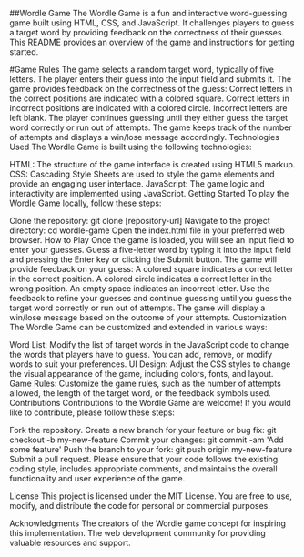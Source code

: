 ##Wordle Game
The Wordle Game is a fun and interactive word-guessing game built using HTML, CSS, and JavaScript. It challenges players to guess a target word by providing feedback on the correctness of their guesses. This README provides an overview of the game and instructions for getting started.

#Game Rules
The game selects a random target word, typically of five letters.
The player enters their guess into the input field and submits it.
The game provides feedback on the correctness of the guess:
Correct letters in the correct positions are indicated with a colored square.
Correct letters in incorrect positions are indicated with a colored circle.
Incorrect letters are left blank.
The player continues guessing until they either guess the target word correctly or run out of attempts.
The game keeps track of the number of attempts and displays a win/lose message accordingly.
Technologies Used
The Wordle Game is built using the following technologies:

HTML: The structure of the game interface is created using HTML5 markup.
CSS: Cascading Style Sheets are used to style the game elements and provide an engaging user interface.
JavaScript: The game logic and interactivity are implemented using JavaScript.
Getting Started
To play the Wordle Game locally, follow these steps:

Clone the repository: git clone [repository-url]
Navigate to the project directory: cd wordle-game
Open the index.html file in your preferred web browser.
How to Play
Once the game is loaded, you will see an input field to enter your guesses.
Guess a five-letter word by typing it into the input field and pressing the Enter key or clicking the Submit button.
The game will provide feedback on your guess:
A colored square indicates a correct letter in the correct position.
A colored circle indicates a correct letter in the wrong position.
An empty space indicates an incorrect letter.
Use the feedback to refine your guesses and continue guessing until you guess the target word correctly or run out of attempts.
The game will display a win/lose message based on the outcome of your attempts.
Customization
The Wordle Game can be customized and extended in various ways:

Word List: Modify the list of target words in the JavaScript code to change the words that players have to guess. You can add, remove, or modify words to suit your preferences.
UI Design: Adjust the CSS styles to change the visual appearance of the game, including colors, fonts, and layout.
Game Rules: Customize the game rules, such as the number of attempts allowed, the length of the target word, or the feedback symbols used.
Contributions
Contributions to the Wordle Game are welcome! If you would like to contribute, please follow these steps:

Fork the repository.
Create a new branch for your feature or bug fix: git checkout -b my-new-feature
Commit your changes: git commit -am 'Add some feature'
Push the branch to your fork: git push origin my-new-feature
Submit a pull request.
Please ensure that your code follows the existing coding style, includes appropriate comments, and maintains the overall functionality and user experience of the game.

License
This project is licensed under the MIT License. You are free to use, modify, and distribute the code for personal or commercial purposes.

Acknowledgments
The creators of the Wordle game concept for inspiring this implementation.
The web development community for providing valuable resources and support.
